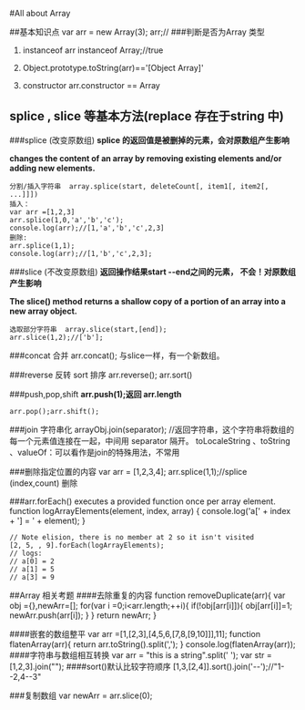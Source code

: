 #All about Array

##基本知识点
    var arr = new Array(3);
    arr;//
###判断是否为Array 类型
1) instanceof 
    arr instanceof Array;//true
2)  Object.prototype.toString(arr)=='[Object Array]'

3) constructor
    arr.constructor == Array
## splice , slice 等基本方法(replace 存在于string 中)
###splice (改变原数组) 
**splice 的返回值是被删掉的元素，会对原数组产生影响**

**changes the content of an array by removing existing elements and/or adding new elements.**

    分割/插入字符串  array.splice(start, deleteCount[, item1[, item2[, ...]]])
    插入：
    var arr =[1,2,3]
    arr.splice(1,0,'a','b','c');
    console.log(arr);//[1,'a','b','c',2,3]
    删除:
    arr.splice(1,1);
    console.log(arr);//[1,'b','c',2,3];
###slice (不改变原数组)
**返回操作结果start --end之间的元素， 不会！对原数组产生影响**

**The slice() method returns a shallow copy of a portion of an array into a new array object.**

    选取部分字符串  array.slice(start,[end]);
    arr.slice(1,2);//['b'];
###concat 合并
    arr.concat(); 与slice一样，有一个新数组。
    
###reverse 反转 sort 排序
    arr.reverse(); arr.sort()

###push,pop,shift
**arr.push(1);返回 arr.length**

    arr.pop();arr.shift();
    
###join 字符串化
    arrayObj.join(separator); //返回字符串，这个字符串将数组的每一个元素值连接在一起，中间用 separator 隔开。
    toLocaleString 、toString 、valueOf：可以看作是join的特殊用法，不常用

###删除指定位置的内容
    var arr = [1,2,3,4];
    arr.splice(1,1);//splice (index,count) 删除

###arr.forEach()
    executes a provided function once per array element.
    function logArrayElements(element, index, array) {
      console.log('a[' + index + '] = ' + element);
    }
    
    // Note elision, there is no member at 2 so it isn't visited
    [2, 5, , 9].forEach(logArrayElements);
    // logs:
    // a[0] = 2
    // a[1] = 5
    // a[3] = 9

##Array 相关考题
####去除重复的内容
    function removeDuplicate(arr){
        var obj ={},newArr=[];
        for(var i =0;i<arr.length;++i){
          if(!obj[arr[i]]){
            obj[arr[i]]=1;
            newArr.push(arr[i]);
          }
        }
        return newArr;
    }
        
####嵌套的数组整平
        var arr =[1,[2,3],[4,5,6,[7,8,[9,10]]],11];
        function flatenArray(arr){
           return  arr.toString().split(',');
        }
        console.log(flatenArray(arr));
####字符串与数组相互转换
    var arr = "this is a string".split(' ');
    var str = [1,2,3].join("");
####sort()默认比较字符顺序
    [1,3,[2,4]].sort().join('--');//"1--2,4--3"
    
###复制数组  var newArr = arr.slice(0);
    